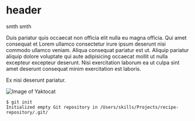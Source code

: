 # header

smth smth

Duis pariatur quis occaecat non officia elit nulla eu magna officia. 
Qui amet consequat et Lorem ullamco consectetur irure ipsum deserunt 
nisi commodo ullamco veniam. Aliqua consequat pariatur est ut. Aliquip 
pariatur aliquip dolore voluptate qui aute adipisicing occaecat mollit 
ut nulla excepteur excepteur deserunt. Nisi exercitation laborum ea ut 
culpa sint amet deserunt consequat minim exercitation est laboris. 

Ex nisi deserunt pariatur.

![Image of Yaktocat](https://octodex.github.com/images/yaktocat.png)

```
$ git init
Initialized empty Git repository in /Users/skills/Projects/recipe-repository/.git/
```

